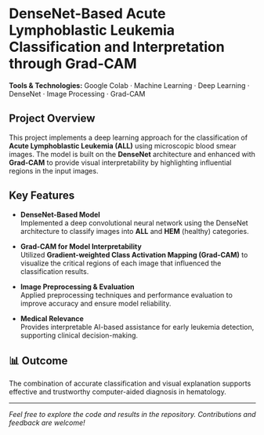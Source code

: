 # DenseNet-Based Acute Lymphoblastic Leukemia Classification and Interpretation through Grad-CAM

**Tools & Technologies:** Google Colab · Machine Learning · Deep Learning · DenseNet · Image Processing · Grad-CAM

## Project Overview

This project implements a deep learning approach for the classification of **Acute Lymphoblastic Leukemia (ALL)** using microscopic blood smear images. The model is built on the **DenseNet** architecture and enhanced with **Grad-CAM** to provide visual interpretability by highlighting influential regions in the input images.

##  Key Features

-  **DenseNet-Based Model**  
  Implemented a deep convolutional neural network using the DenseNet architecture to classify images into **ALL** and **HEM** (healthy) categories.

- **Grad-CAM for Model Interpretability**  
  Utilized **Gradient-weighted Class Activation Mapping (Grad-CAM)** to visualize the critical regions of each image that influenced the classification results.

- **Image Preprocessing & Evaluation**  
  Applied preprocessing techniques and performance evaluation to improve accuracy and ensure model reliability.

-  **Medical Relevance**  
  Provides interpretable AI-based assistance for early leukemia detection, supporting clinical decision-making.

## 📊 Outcome

The combination of accurate classification and visual explanation supports effective and trustworthy computer-aided diagnosis in hematology.

---

*Feel free to explore the code and results in the repository. Contributions and feedback are welcome!*
